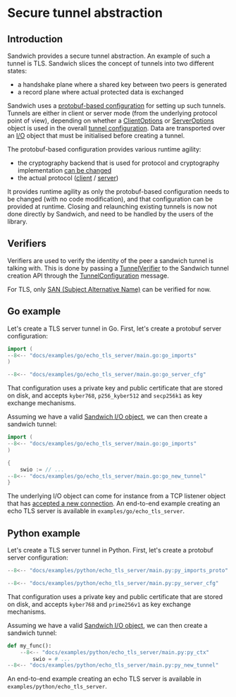 # Secure tunnel abstraction

## Introduction

Sandwich provides a secure tunnel abstraction. An example of such a
tunnel is TLS. Sandwich slices the concept of tunnels into two
different states:

* a handshake plane where a shared key between two peers is generated
* a record plane where actual protected data is exchanged


Sandwich uses a [protobuf-based
configuration](../protobuf/api/v1/Configuration.md) for setting up such
tunnels. Tunnels are either in client or server mode (from the underlying
protocol point of view), depending on whether a
[ClientOptions](../protobuf/api/v1/ClientOptions.md) or
[ServerOptions](../protobuf/api/v1/ServerOptions.md) object is used in the
overall [tunnel configuration](../protobuf/api/v1/Configuration.md). Data are
transported over an [I/O](io.md) object that must be initialised before
creating a tunnel.

The protobuf-based configuration provides various runtime agility:

* the cryptography backend that is used for protocol and cryptography
  implementation [can be changed](../protobuf/api/v1/Configuration.md#impl)
* the actual protocol ([client](../protobuf/api/v1/ClientOptions.md#oneof-opts) / [server](../protobuf/api/v1/ServerOptions.md#oneof-opts))

It provides runtime agility as only the protobuf-based configuration needs to
be changed (with no code modification), and that configuration can be provided
at runtime. Closing and relaunching existing tunnels is now not done directly
by Sandwich, and need to be handled by the users of the library.

## Verifiers

Verifiers are used to verify the identity of the peer a sandwich tunnel is
talking with. This is done by passing a
[TunnelVerifier](../protobuf/api/v1/TunnelVerifier.md) to the Sandwich tunnel
creation API through the [TunnelConfiguration](../protobuf/api/v1/TunnelConfiguration.md) message.

For TLS, only [SAN (Subject Alternative
Name)](https://en.wikipedia.org/wiki/Subject_Alternative_Name) can be verified
for now.

## Go example

Let's create a TLS server tunnel in Go. First, let's create a protobuf server configuration:

```go
import (
--8<-- "docs/examples/go/echo_tls_server/main.go:go_imports"
)

--8<-- "docs/examples/go/echo_tls_server/main.go:go_server_cfg"
```

That configuration uses a private key and public certificate that are stored on
disk, and accepts `kyber768`, `p256_kyber512` and `secp256k1` as key exchange
mechanisms.

Assuming we have a valid [Sandwich I/O object](io.md#go-api), we can then create a sandwich tunnel:

```go
import (
--8<-- "docs/examples/go/echo_tls_server/main.go:go_imports"
)

{
    swio := // ...
--8<-- "docs/examples/go/echo_tls_server/main.go:go_new_tunnel"
}
```

The underlying I/O object can come for instance from a TCP listener object that
has [accepted a new connection](https://pkg.go.dev/net#TCPListener.Accept). An
end-to-end example creating an echo TLS server is available in
`examples/go/echo_tls_server`.

## Python example

Let's create a TLS server tunnel in Python. First, let's create a protobuf server configuration:

```python
--8<-- "docs/examples/python/echo_tls_server/main.py:py_imports_proto"

--8<-- "docs/examples/python/echo_tls_server/main.py:py_server_cfg"
```

That configuration uses a private key and public certificate that are stored on
disk, and accepts `kyber768` and `prime256v1` as key exchange mechanisms.

Assuming we have a valid [Sandwich I/O object](io.md), we can then create a sandwich tunnel:

```python
def my_func():
    --8<-- "docs/examples/python/echo_tls_server/main.py:py_ctx"
        swio = # ...
--8<-- "docs/examples/python/echo_tls_server/main.py:py_new_tunnel"
```

An end-to-end example creating an echo TLS server is available in
`examples/python/echo_tls_server`.
